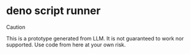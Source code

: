 # deno script runner

> [!CAUTION]
> This is a prototype generated from LLM. It is not guaranteed to work nor supported.
> Use code from here at your own risk.
